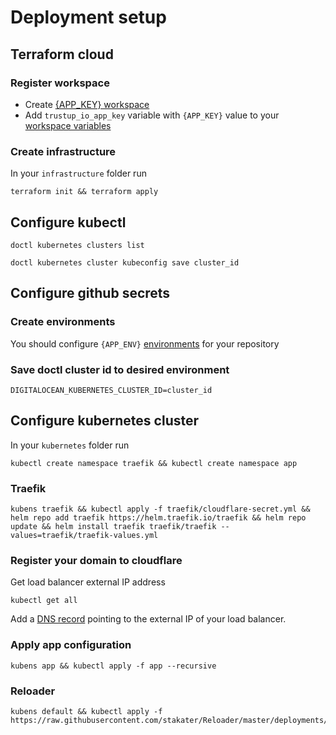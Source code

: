 # Deployment setup

## Terraform cloud

### Register workspace
- Create [{APP_KEY} workspace](https://app.terraform.io/app/deegital/workspaces/new)
- Add `trustup_io_app_key` variable with `{APP_KEY}` value to your [workspace variables](https://app.terraform.io/app/deegital/workspaces/{APP_KEY}/variables)

### Create infrastructure
In your ``infrastructure`` folder run
```shell
terraform init && terraform apply
```

## Configure kubectl
``` shell
doctl kubernetes clusters list
```
``` shell
doctl kubernetes cluster kubeconfig save cluster_id
```

## Configure github secrets

### Create environments
You should configure ``{APP_ENV}`` [environments](https://github.com/deegitalbe/{APP_KEY}/settings/environments) for your repository

### Save doctl cluster id to desired environment
```shell
DIGITALOCEAN_KUBERNETES_CLUSTER_ID=cluster_id
```

## Configure kubernetes cluster
In your ``kubernetes`` folder run
``` shell
kubectl create namespace traefik && kubectl create namespace app
```

### Traefik
``` shell
kubens traefik && kubectl apply -f traefik/cloudflare-secret.yml && helm repo add traefik https://helm.traefik.io/traefik && helm repo update && helm install traefik traefik/traefik --values=traefik/traefik-values.yml
```

### Register your domain to cloudflare
Get load balancer external IP address
``` shell
kubectl get all
```

Add a [DNS record](https://dash.cloudflare.com/) pointing to the external IP of your load balancer.

### Apply app configuration
``` shell
kubens app && kubectl apply -f app --recursive
```

### Reloader
``` shell
kubens default && kubectl apply -f https://raw.githubusercontent.com/stakater/Reloader/master/deployments/kubernetes/reloader.yaml
```
